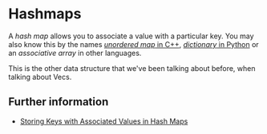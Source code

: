 # Hashmaps

A _hash map_ allows you to associate a value with a particular key.
You may also know this by the names [_unordered map_ in C++](https://en.cppreference.com/w/cpp/container/unordered_map),
[_dictionary_ in Python](https://docs.python.org/3/tutorial/datastructures.html#dictionaries) or an _associative array_ in other languages.

This is the other data structure that we've been talking about before, when
talking about Vecs.

## Further information

- [Storing Keys with Associated Values in Hash Maps](https://rust-book.cs.brown.edu/ch08-03-hash-maps.html)

